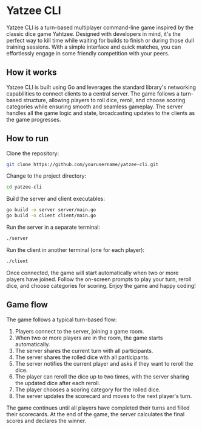# Yatzee CLI

Yatzee CLI is a turn-based multiplayer command-line game inspired by the classic dice game Yahtzee. Designed with developers in mind, it's the perfect way to kill time while waiting for builds to finish or during those dull training sessions. With a simple interface and quick matches, you can effortlessly engage in some friendly competition with your peers.

## How it works

Yatzee CLI is built using Go and leverages the standard library's networking capabilities to connect clients to a central server. The game follows a turn-based structure, allowing players to roll dice, reroll, and choose scoring categories while ensuring smooth and seamless gameplay. The server handles all the game logic and state, broadcasting updates to the clients as the game progresses.

## How to run

Clone the repository:

```bash
git clone https://github.com/yourusername/yatzee-cli.git
```

Change to the project directory:

```bash
cd yatzee-cli
```

Build the server and client executables:

```bash
go build -o server server/main.go
go build -o client client/main.go
```

Run the server in a separate terminal:

```bash
./server
```

Run the client in another terminal (one for each player):

```bash
./client
```

Once connected, the game will start automatically when two or more players have joined. Follow the on-screen prompts to play your turn, reroll dice, and choose categories for scoring. Enjoy the game and happy coding!

## Game flow

The game follows a typical turn-based flow:

1. Players connect to the server, joining a game room.
2. When two or more players are in the room, the game starts automatically.
3. The server shares the current turn with all participants.
4. The server shares the rolled dice with all participants.
5. The server notifies the current player and asks if they want to reroll the dice.
6. The player can reroll the dice up to two times, with the server sharing the updated dice after each reroll.
7. The player chooses a scoring category for the rolled dice.
8. The server updates the scorecard and moves to the next player's turn.

The game continues until all players have completed their turns and filled their scorecards. At the end of the game, the server calculates the final scores and declares the winner.
